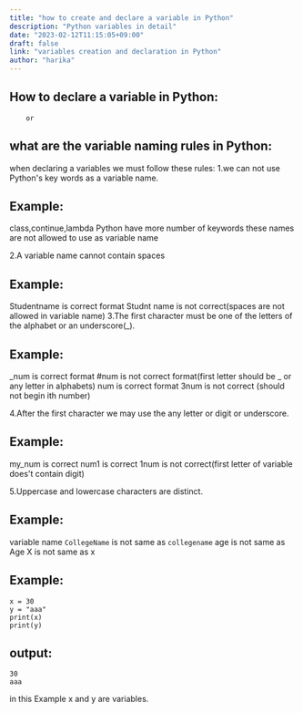 ```yaml
---
title: "how to create and declare a variable in Python"
description: "Python variables in detail"
date: "2023-02-12T11:15:05+09:00"
draft: false
link: "variables creation and declaration in Python"
author: "harika"
---
```




## How to declare a variable in Python:
        or
## what are the variable naming rules in Python:

when declaring a variables we must follow these rules:
1.we can not use Python's key words as a variable name.
## Example:
  class,continue,lambda Python have more number of keywords
  these names are not allowed to use as variable name

2.A variable name cannot contain spaces
## Example:
  Studentname is correct format
  Studnt name is not correct(spaces are not allowed in variable name)
3.The first character must be one of the letters of the alphabet or an underscore(_).

## Example:
  _num is correct format
  #num is not correct format(first letter should be _ or any letter in alphabets)
  num is correct format
  3num is not correct (should not begin ith number)
  
4.After the first character we may use the any letter or digit or underscore.
## Example:
  my_num is correct
  num1 is correct 1num is not correct(first letter of variable does't contain digit)

5.Uppercase and lowercase characters are distinct.
## Example:
  variable name `CollegeName` is not same as `collegename` 
  age is not same as Age
  X is not same as x

## Example:
```
x = 30
y = "aaa"
print(x)
print(y)
```
## output:
```
30
aaa
```
in this Example x and y are variables.

